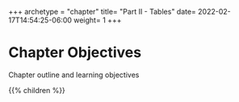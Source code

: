 +++
archetype = "chapter"
title= "Part II - Tables"
date= 2022-02-17T14:54:25-06:00
weight= 1
+++

# Chapter Objectives 
Chapter outline and learning objectives 

{{% children %}}